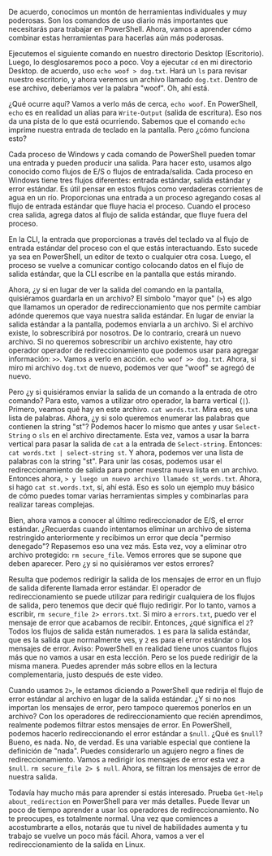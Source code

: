 De acuerdo, conocimos un montón de herramientas individuales y muy poderosas. Son los comandos de uso diario más importantes que necesitarás para trabajar en PowerShell. Ahora, vamos a aprender cómo combinar estas herramientas para hacerlas aún más poderosas.

Ejecutemos el siguiente comando en nuestro directorio Desktop (Escritorio). Luego, lo desglosaremos poco a poco. Voy a ejecutar `cd` en mi directorio Desktop. de acuerdo, uso `echo woof > dog.txt`. Hará un `ls` para revisar nuestro escritorio, y ahora veremos un archivo llamado `dog.txt`. Dentro de ese archivo, deberíamos ver la palabra "woof". Oh, ahí está.

¿Qué ocurre aquí? Vamos a verlo más de cerca, `echo woof`. En PowerShell, `echo` es en realidad un alias para `Write-Output` (salida de escritura). Eso nos da una pista de lo que está ocurriendo. Sabemos que el comando `echo` imprime nuestra entrada de teclado en la pantalla. Pero ¿cómo funciona esto?

Cada proceso de Windows y cada comando de PowerShell pueden tomar una entrada y pueden producir una salida. Para hacer esto, usamos algo conocido como flujos de E/S o flujos de entrada/salida. Cada proceso en Windows tiene tres flujos diferentes: entrada estándar, salida estándar y error estándar. Es útil pensar en estos flujos como verdaderas corrientes de agua en un río. Proporcionas una entrada a un proceso agregando cosas al flujo de entrada estándar que fluye hacia el proceso. Cuando el proceso crea salida, agrega datos al flujo de salida estándar, que fluye fuera del proceso.

En la CLI, la entrada que proporcionas a través del teclado va al flujo de entrada estándar del proceso con el que estás interactuando. Esto sucede ya sea en PowerShell, un editor de texto o cualquier otra cosa. Luego, el proceso se vuelve a comunicar contigo colocando datos en el flujo de salida estándar, que la CLI escribe en la pantalla que estás mirando.

Ahora, ¿y si en lugar de ver la salida del comando en la pantalla, quisiéramos guardarla en un archivo? El símbolo "mayor que" (`>`) es algo que llamamos un operador de redireccionamiento que nos permite cambiar adónde queremos que vaya nuestra salida estándar. En lugar de enviar la salida estándar a la pantalla, podemos enviarla a un archivo. Si el archivo existe, lo sobrescribirá por nosotros. De lo contrario, creará un nuevo archivo. Si no queremos sobrescribir un archivo existente, hay otro operador operador de redireccionamiento que podemos usar para agregar información: `>>`. Vamos a verlo en acción. `echo woof >> dog.txt`. Ahora, si miro mi archivo `dog.txt` de nuevo, podemos ver que "woof" se agregó de nuevo.

Pero ¿y si quisiéramos enviar la salida de un comando a la entrada de otro comando? Para esto, vamos a utilizar otro operador, la barra vertical (`|`). Primero, veamos qué hay en este archivo. `cat words.txt`. Mira eso, es una lista de palabras. Ahora, ¿y si solo queremos enumerar las palabras que contienen la string "st"? Podemos hacer lo mismo que antes y usar `Select-String` o `sls` en el archivo directamente. Esta vez, vamos a usar la barra vertical para pasar la salida de `cat` a la entrada de `Select-string`. Entonces: `cat words.txt | select-string st`. Y ahora, podemos ver una lista de palabras con la string "st". Para unir las cosas, podemos usar el redireccionamiento de salida para poner nuestra nueva lista en un archivo. Entonces ahora, `> y luego un nuevo archivo llamado st_words.txt`. Ahora, si hago `cat st.words.txt`, sí, ahí está. Eso es solo un ejemplo muy básico de cómo puedes tomar varias herramientas simples y combinarlas para realizar tareas complejas.

Bien, ahora vamos a conocer al último redireccionador de E/S, el error estándar. ¿Recuerdas cuando intentamos eliminar un archivo de sistema restringido anteriormente y recibimos un error que decía "permiso denegado"? Repasemos eso una vez más. Esta vez, voy a eliminar otro archivo protegido: `rm secure_file`. Vemos errores que se supone que deben aparecer. Pero ¿y si no quisiéramos ver estos errores?

Resulta que podemos redirigir la salida de los mensajes de error en un flujo de salida diferente llamada error estándar. El operador de redireccionamiento se puede utilizar para redirigir cualquiera de los flujos de salida, pero tenemos que decir qué flujo redirigir. Por lo tanto, vamos a escribir, `rm secure_file 2> errors.txt`. Si miro a `errors.txt`, puedo ver el mensaje de error que acabamos de recibir. Entonces, ¿qué significa el `2`? Todos los flujos de salida están numerados. `1` es para la salida estándar, que es la salida que normalmente ves, y `2` es para el error estándar o los mensajes de error. Aviso: PowerShell en realidad tiene unos cuantos flujos más que no vamos a usar en esta lección. Pero se los puede redirigir de la misma manera. Puedes aprender más sobre ellos en la lectura complementaria, justo después de este video.

Cuando usamos `2>`, le estamos diciendo a PowerShell que redirija el flujo de error estándar al archivo en lugar de la salida estándar. ¿Y si no nos importan los mensajes de error, pero tampoco queremos ponerlos en un archivo? Con los operadores de redireccionamiento que recién aprendimos, realmente podemos filtrar estos mensajes de error. En PowerShell, podemos hacerlo redireccionando el error estándar a `$null`. ¿Qué es `$null`? Bueno, es nada. No, de verdad. Es una variable especial que contiene la definición de "nada". Puedes considerarlo un agujero negro a fines de redireccionamiento. Vamos a redirigir los mensajes de error esta vez a `$null`. `rm secure_file 2> $ null`. Ahora, se filtran los mensajes de error de nuestra salida.

Todavía hay mucho más para aprender si estás interesado. Prueba `Get-Help about_redirection` en PowerShell para ver más detalles. Puede llevar un poco de tiempo aprender a usar los operadores de redireccionamiento. No te preocupes, es totalmente normal. Una vez que comiences a acostumbrarte a ellos, notarás que tu nivel de habilidades aumenta y tu trabajo se vuelve un poco más fácil. Ahora, vamos a ver el redireccionamiento de la salida en Linux.
